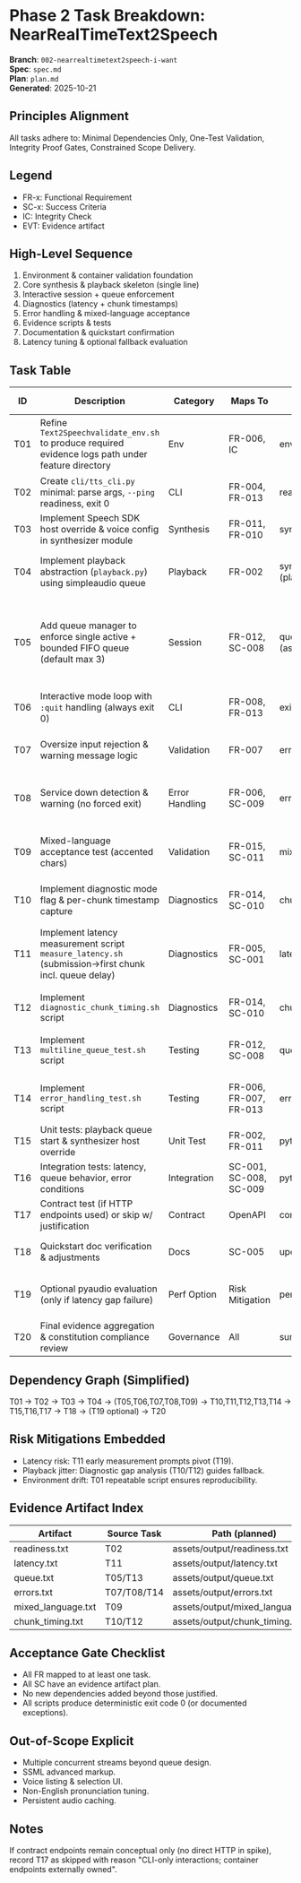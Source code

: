# Phase 2 Task Breakdown: NearRealTimeText2Speech

**Branch**: `002-nearrealtimetext2speech-i-want`  
**Spec**: `spec.md`  
**Plan**: `plan.md`  
**Generated**: 2025-10-21

## Principles Alignment
All tasks adhere to: Minimal Dependencies Only, One-Test Validation, Integrity Proof Gates, Constrained Scope Delivery.

## Legend
- FR-x: Functional Requirement
- SC-x: Success Criteria
- IC: Integrity Check
- EVT: Evidence artifact

## High-Level Sequence
1. Environment & container validation foundation
2. Core synthesis & playback skeleton (single line)
3. Interactive session + queue enforcement
4. Diagnostics (latency + chunk timestamps)
5. Error handling & mixed-language acceptance
6. Evidence scripts & tests
7. Documentation & quickstart confirmation
8. Latency tuning & optional fallback evaluation

## Task Table
| ID | Description | Category | Maps To | Evidence / Output | Done Criteria |
|----|-------------|----------|--------|-------------------|---------------|
| T01 | Refine `Text2Speechvalidate_env.sh` to produce required evidence logs path under feature directory | Env | FR-006, IC | env logs | Pass script with all PASS or documented FAILs |
| T02 | Create `cli/tts_cli.py` minimal: parse args, `--ping` readiness, exit 0 | CLI | FR-004, FR-013 | readiness.txt | Returns READY <1s |
| T03 | Implement Speech SDK host override & voice config in synthesizer module | Synthesis | FR-011, FR-010 | synthesis smoke log | First test phrase speaks |
| T04 | Implement playback abstraction (`playback.py`) using simpleaudio queue | Playback | FR-002 | synthesis-smoke.txt (playback metadata) | First audio frame <1s locally (manual) |
| T05 | Add queue manager to enforce single active + bounded FIFO queue (default max 3) | Session | FR-012, SC-008 | queue.txt (assets/output/queue.txt) | Rapid N submissions show 1 active, ≤max_queue queued, remainder rejected |
| T06 | Interactive mode loop with `:quit` handling (always exit 0) | CLI | FR-008, FR-013 | exit evidence | Graceful exit, no tracebacks |
| T07 | Oversize input rejection & warning message logic | Validation | FR-007 | errors.txt | >500 chars rejected; session continues |
| T08 | Service down detection & warning (no forced exit) | Error Handling | FR-006, SC-009 | errors.txt | Stop container test logs warning |
| T09 | Mixed-language acceptance test (accented chars) | Validation | FR-015, SC-011 | mixed_language.txt | Phrase synthesized or appropriate warning |
| T10 | Implement diagnostic mode flag & per-chunk timestamp capture | Diagnostics | FR-014, SC-010 | chunk_timing.txt | 3 test runs produce gaps table |
| T11 | Implement latency measurement script `measure_latency.sh` (submission→first chunk incl. queue delay) | Diagnostics | FR-005, SC-001 | latency.txt | 90% short phrases <1s synth latency; queue delay recorded |
| T12 | Implement `diagnostic_chunk_timing.sh` script | Diagnostics | FR-014, SC-010 | chunk_timing.txt | Captures ordered timestamps |
| T13 | Implement `multiline_queue_test.sh` script | Testing | FR-012, SC-008 | queue.txt | Matches acceptance scenario pattern |
| T14 | Implement `error_handling_test.sh` script | Testing | FR-006, FR-007, FR-013 | errors.txt | All conditions logged clearly |
| T15 | Unit tests: playback queue start & synthesizer host override | Unit Test | FR-002, FR-011 | pytest report | Tests pass locally |
| T16 | Integration tests: latency, queue behavior, error conditions | Integration | SC-001, SC-008, SC-009 | pytest report | All pass; artifacts saved |
| T17 | Contract test (if HTTP endpoints used) or skip w/ justification | Contract | OpenAPI | contract test log | Pass or documented skip |
| T18 | Quickstart doc verification & adjustments | Docs | SC-005 | updated quickstart.md | Steps reproducible end-to-end |
| T19 | Optional pyaudio evaluation (only if latency gap failure) | Perf Option | Risk Mitigation | perf notes | Decision recorded in research addendum |
| T20 | Final evidence aggregation & constitution compliance review | Governance | All | summary.md | Checklist complete; ready for PR |

## Dependency Graph (Simplified)
T01 → T02 → T03 → T04 → (T05,T06,T07,T08,T09) → T10,T11,T12,T13,T14 → T15,T16,T17 → T18 → (T19 optional) → T20

## Risk Mitigations Embedded
- Latency risk: T11 early measurement prompts pivot (T19).
- Playback jitter: Diagnostic gap analysis (T10/T12) guides fallback.
- Environment drift: T01 repeatable script ensures reproducibility.

## Evidence Artifact Index
| Artifact | Source Task | Path (planned) |
|----------|-------------|----------------|
| readiness.txt | T02 | assets/output/readiness.txt |
| latency.txt | T11 | assets/output/latency.txt |
| queue.txt | T05/T13 | assets/output/queue.txt |
| errors.txt | T07/T08/T14 | assets/output/errors.txt |
| mixed_language.txt | T09 | assets/output/mixed_language.txt |
| chunk_timing.txt | T10/T12 | assets/output/chunk_timing.txt |

## Acceptance Gate Checklist
- All FR mapped to at least one task.
- All SC have an evidence artifact plan.
- No new dependencies added beyond those justified.
- All scripts produce deterministic exit code 0 (or documented exceptions).

## Out-of-Scope Explicit
- Multiple concurrent streams beyond queue design.
- SSML advanced markup.
- Voice listing & selection UI.
- Non-English pronunciation tuning.
- Persistent audio caching.

## Notes
If contract endpoints remain conceptual only (no direct HTTP in spike), record T17 as skipped with reason "CLI-only interactions; container endpoints externally owned".
